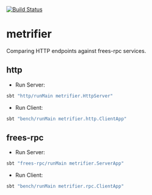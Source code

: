[![Build Status](https://travis-ci.com/47deg/metrifier.svg?token=x4DpWRL5qXeuK6kxqVSP&branch=master)](https://travis-ci.com/47deg/metrifier)

# metrifier

Comparing HTTP endpoints against frees-rpc services.

## http

* Run Server:

```bash
sbt "http/runMain metrifier.HttpServer"
```

* Run Client:

```bash
sbt "bench/runMain metrifier.http.ClientApp"
```

## frees-rpc

* Run Server:

```bash
sbt "frees-rpc/runMain metrifier.ServerApp"
```

* Run Client:

```bash
sbt "bench/runMain metrifier.rpc.ClientApp"
```

